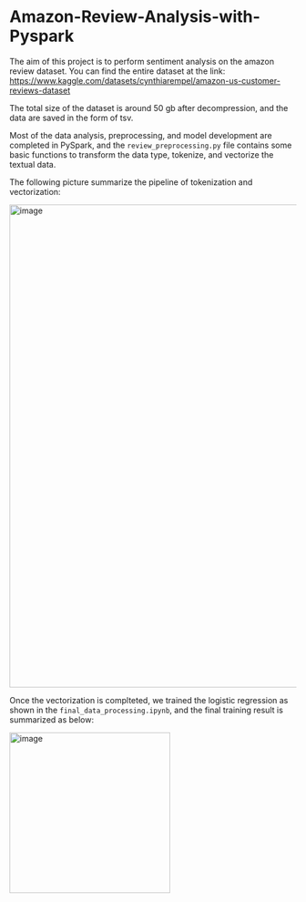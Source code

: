 # Amazon-Review-Analysis-with-Pyspark

The aim of this project is to perform sentiment analysis on the amazon review dataset. You can find the entire dataset at the link:
https://www.kaggle.com/datasets/cynthiarempel/amazon-us-customer-reviews-dataset

The total size of the dataset is around 50 gb after decompression, and the data are saved in the form of tsv.

Most of the data analysis, preprocessing, and model development are completed in PySpark, and the `review_preprocessing.py` file contains some basic functions to transform the data type, tokenize, and vectorize the textual data.

The following picture summarize the pipeline of tokenization and vectorization:

<img width="848" alt="image" src="https://github.com/twdavidkuo/Amazon-Review-Analysis-with-Pyspark/assets/52212633/9be85f00-227c-4e6e-a6d6-ab22b286dd18">

Once the vectorization is complteted, we trained the logistic regression as shown in the `final_data_processing.ipynb`, and the final training result is summarized as below:

<img width="282" alt="image" src="https://github.com/twdavidkuo/Amazon-Review-Analysis-with-Pyspark/assets/52212633/3a2d29ca-60f2-44d7-937f-4ec3bc161cda">
